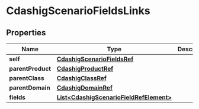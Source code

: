 

# CdashigScenarioFieldsLinks

## Properties

Name | Type | Description | Notes
------------ | ------------- | ------------- | -------------
**self** | [**CdashigScenarioFieldsRef**](CdashigScenarioFieldsRef.md) |  |  [optional]
**parentProduct** | [**CdashigProductRef**](CdashigProductRef.md) |  |  [optional]
**parentClass** | [**CdashigClassRef**](CdashigClassRef.md) |  |  [optional]
**parentDomain** | [**CdashigDomainRef**](CdashigDomainRef.md) |  |  [optional]
**fields** | [**List&lt;CdashigScenarioFieldRefElement&gt;**](CdashigScenarioFieldRefElement.md) |  |  [optional]




